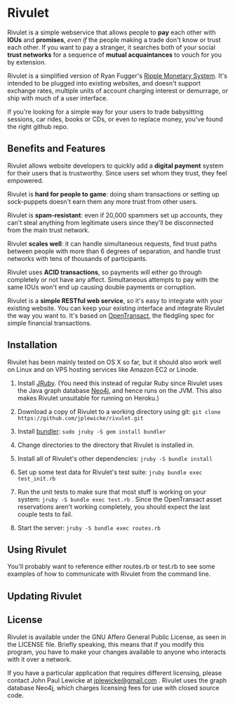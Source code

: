 # Rivulet

Rivulet is a simple webservice that allows people to **pay** each other with **IOUs** and **promises**, _even if_ the people making a trade don't know or trust each other. If you want to pay a stranger, it searches both of your social **trust networks** for a sequence of **mutual acquaintances** to vouch for you by extension.

Rivulet is a simplified version of Ryan Fugger's [Ripple Monetary System](http://ripple-project.org).  It's intended to be plugged into existing websites, and doesn't support exchange rates, multiple units of account charging interest or demurrage, or ship with much of a user interface.

If you're looking for a simple way for your users to trade babysitting sessions, car rides, books or CDs, or even to replace money, you've found the right github repo.

## Benefits and Features

Rivulet allows website developers to quickly add a **digital payment** system for their users that is trustworthy.  Since users set whom they trust, they feel empowered.  

Rivulet is **hard for people to game**: doing sham transactions or setting up sock-puppets doesn't earn them any more trust from other users.

Rivulet is **spam-resistant**: even if 20,000 spammers set up accounts, they can't steal anything from legitimate users since they'll be disconnected from the main trust network.

Rivulet **scales well**: it can handle simultaneous requests, find trust paths between people with more than 6 degrees of separation, and handle trust networks with tens of thousands of participants.

Rivulet uses **ACID transactions**, so payments will either go through completely or not have any affect.  Simultaneous attempts to pay with the same IOUs won't end up causing double payments or corruption.

Rivulet is a **simple RESTful web service**, so it's easy to integrate with your existing website.  You can keep your existing interface and integrate Rivulet the way you want to. It's based on [OpenTransact](http://opentransact.org "OpenTransact"), the fledgling spec for simple financial transactions.

## Installation

Rivulet has been mainly tested on OS X so far, but it should also work well on Linux and on VPS hosting services like Amazon EC2 or Linode.

1. Install [JRuby](http://www.jruby.org/).  (You need this instead of regular Ruby since Rivulet uses the Java graph database [Neo4j](http://neo4j.org), and hence runs on the JVM. This also makes Rivulet unsuitable for running on Heroku.)

2. Download a copy of Rivulet to a working directory using git:
`git clone https://github.com/jplewicke/rivulet.git`

3. Install [bundler](http://gembundler.com/):
`sudo jruby -S gem install bundler`

4. Change directories to the directory that Rivulet is installed in.

5. Install all of Rivulet's other dependencies:
`jruby -S bundle install`

6. Set up some test data for Rivulet's test suite: `jruby bundle exec test_init.rb`

7. Run the unit tests to make sure that most stuff is working on your system:
`jruby -S bundle exec test.rb`  .  Since the OpenTransact asset reservations aren't working completely, you should expect the last couple tests to fail.

8. Start the server:
`jruby -S bundle exec routes.rb`

## Using Rivulet

You'll probably want to reference either routes.rb or test.rb to see some examples of how to communicate with Rivulet from the command line.

## Updating Rivulet



## License

Rivulet is available under the GNU Affero General Public License, as seen in the LICENSE file.  Briefly speaking, this means that if you modify this program, you have to make your changes available to anyone who interacts with it over a network. 

If you have a particular application that requires different licensing, please contact John Paul Lewicke at jplewicke@gmail.com .  Rivulet uses the graph database Neo4j, which charges licensing fees for use with closed source code.
